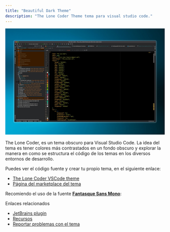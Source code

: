 ```yaml
---
title: "Beautiful Dark Theme"
description: "The Lone Coder Theme tema para visual studio code."
---
```


![The Lone Coder](https://github.com/lgzarturo/the-lone-coder/raw/master/docs/screenshot-theme.jpg "Tema para visual studio code")

The Lone Coder, es un tema obscuro para Visual Studio Code. La idea del tema es tener colores más contrastados en un fondo obscuro y explorar la manera en como se estructura el código de los temas en los diversos entornos de desarrollo.

Puedes ver el código fuente y crear tu propio tema, en el siguiente enlace:

- [The Lone Coder VSCode theme](https://github.com/lgzarturo/the-lone-coder-vscode)
- [Página del marketplace del tema](https://marketplace.visualstudio.com/items?itemName=lgzarturo.the-lone-coder-vscode&ssr=false)

Recomiendo el uso de la fuente [**Fantasque Sans Mono**](https://github.com/belluzj/fantasque-sans):

Enlaces relacionados

- [JetBrains plugin](https://plugins.jetbrains.com/plugin/14906-the-lone-coder)
- [Recursos](https://github.com/lgzarturo/the-lone-coder/blob/master/docs/screenshots.md)
- [Reportar problemas con el tema](https://github.com/lgzarturo/the-lone-coder/issues)
